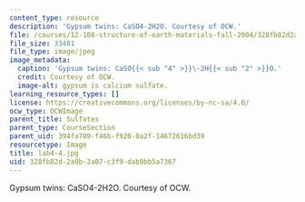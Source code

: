 ```yaml
---
content_type: resource
description: 'Gypsum twins: CaSO4-2H2O. Courtesy of OCW.'
file: /courses/12-108-structure-of-earth-materials-fall-2004/328fb82d2a9b2a07c3f9dab9bb5a7367_lab4-4.jpg
file_size: 33481
file_type: image/jpeg
image_metadata:
  caption: 'Gypsum twins: CaSO{{< sub "4" >}}\-2H{{< sub "2" >}}O.'
  credit: Courtesy of OCW.
  image-alt: gypsum is calcium sulfate.
learning_resource_types: []
license: https://creativecommons.org/licenses/by-nc-sa/4.0/
ocw_type: OCWImage
parent_title: Sulfates
parent_type: CourseSection
parent_uid: 394fa709-f46b-f920-8a2f-14672616bd39
resourcetype: Image
title: lab4-4.jpg
uid: 328fb82d-2a9b-2a07-c3f9-dab9bb5a7367
---
```

Gypsum twins: CaSO4-2H2O. Courtesy of OCW.